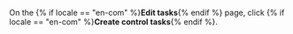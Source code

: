 On the {% if locale == "en-com" %}**Edit tasks**{% endif %} page, click {% if locale == "en-com" %}**Create control tasks**{% endif %}.